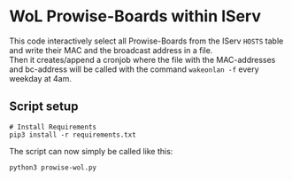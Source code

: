 # WoL Prowise-Boards within IServ

This code interactively select all Prowise-Boards from the IServ `HOSTS` table and write their MAC and the broadcast address in a file.\
Then it creates/append a cronjob where the file with the MAC-addresses and bc-address will be called with the command `wakeonlan -f` every weekday at 4am.

## Script setup

```
# Install Requirements
pip3 install -r requirements.txt
```

The script can now simply be called like this:

```
python3 prowise-wol.py
```
